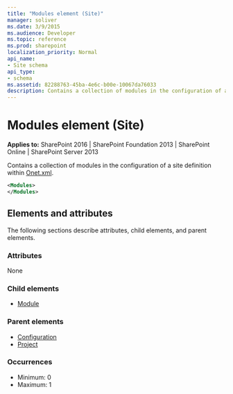 ```yaml
---
title: "Modules element (Site)"
manager: soliver
ms.date: 3/9/2015
ms.audience: Developer
ms.topic: reference
ms.prod: sharepoint
localization_priority: Normal
api_name:
- Site schema
api_type:
- schema
ms.assetid: 82288763-45ba-4e6c-b00e-10067da76033
description: Contains a collection of modules in the configuration of a site definition within Onet.xml.
---
```


# Modules element (Site)

**Applies to:** SharePoint 2016 | SharePoint Foundation 2013 | SharePoint Online | SharePoint Server 2013
  
Contains a collection of modules in the configuration of a site definition within [Onet.xml](https://msdn.microsoft.com/library/b99d6657-d9ae-4135-a43c-c58cdfcdc6c1%28Office.15%29.aspx). 
  
```XML
<Modules>
</Modules>
```

## Elements and attributes

The following sections describe attributes, child elements, and parent elements.

### Attributes

None 
   
### Child elements

- [Module](module-element-site.md)
   
### Parent elements

- [Configuration](configuration-element-site.md)
- [Project](project-element-site.md)
   
### Occurrences

- Minimum: 0
- Maximum: 1  

<br/> 
   

